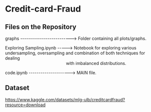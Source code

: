 # Credit-card-Fraud

## Files on the Repository

  graphs --------------------------> Folder containing all plots/graphs.
  
  Exploring Sampling.ipynb -----> Notebook for exploring various undersampling, oversampling and combination of both techniques for dealing <br>
  &emsp;&emsp;&emsp;&emsp;&emsp;&emsp;&emsp;&emsp;&emsp;&emsp;&emsp;&emsp;&emsp;&emsp; with imbalanced distributions.
  
  code.ipynb ---------------------> MAIN file.

## Dataset 

https://www.kaggle.com/datasets/mlg-ulb/creditcardfraud?resource=download
